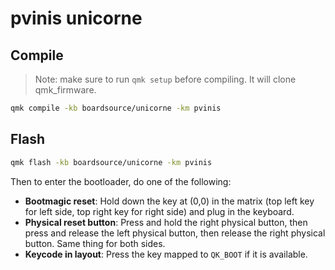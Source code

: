 
# pvinis unicorne


## Compile

> Note: make sure to run `qmk setup` before compiling. It will clone qmk_firmware.

```sh
qmk compile -kb boardsource/unicorne -km pvinis
```

## Flash

```sh
qmk flash -kb boardsource/unicorne -km pvinis
```

Then to enter the bootloader, do one of the following:
- **Bootmagic reset**: Hold down the key at (0,0) in the matrix (top left key for left side, top right key for right side) and plug in the keyboard.
- **Physical reset button**: Press and hold the right physical button, then press and release the left physical button, then release the right physical button. Same thing for both sides.
- **Keycode in layout**: Press the key mapped to `QK_BOOT` if it is available.




